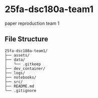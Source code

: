 # 25fa-dsc180a-team1
paper reproduction team 1

## File Structure

```
25fa-dsc180a-team1/
├── assets/
├── data/
│   └── .gitkeep
├── dev_container/
├── logs/
├── notebooks/
├── src/
├── README.md
└── .gitignore
```
